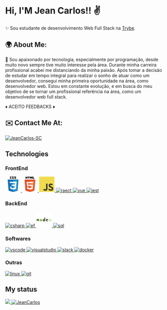# Hi, I'M Jean Carlos!! ✌️
  <p>✨ Sou estudante de desenvolvimento Web Full Stack na <a href="https://github.com/betrybe">Trybe</a>.</p>

## 🌍 About Me:
  <p>🚀 Sou apaixonado por tecnologia, especialmente por programação, desde muito novo sempre tive muito interesse pela área. Durante minha carreira profissional acabei me distanciando da minha paixão. Após tomar a decisão de estudar em tempo integral para realizar o sonho de atuar como um desenvolvedor, consegui minha primeira oportunidade na área, como desenvolvedor web. Estou em constante evolução, e em busca do meu objetivo de se tornar um profissional referência na área, como um desenvolvedor web full stack.</p>  

  <p> ♦️ ACEITO FEEDBACKS ♦️ </p>

 ##  ✉️ Contact Me At:
  <a href="https://www.linkedin.com/in/jeancarlossc/" target="_blank">
  <img align="center" src="https://raw.githubusercontent.com/rahuldkjain/github-profile-readme-generator/master/src/images/icons/Social/linked-in-alt.svg"          
  alt="JeanCarlos-SC" height="40" width="40" /> 
  </a>

## Technologies
### FrontEnd
  <a href="https://developer.mozilla.org/pt-BR/docs/Web/CSS" target="_blank" rel="noreferrer"> 
  <img src="https://raw.githubusercontent.com/devicons/devicon/master/icons/css3/css3-original-wordmark.svg" alt="css" width="50" height="50"/> 
  </a> 
   
  <a href="https://developer.mozilla.org/pt-BR/docs/Web/HTML" target="_blank" rel="noreferrer"> 
  <img src="https://raw.githubusercontent.com/devicons/devicon/master/icons/html5/html5-original-wordmark.svg" alt="html" width="50" height="50"/> 
  </a> 
   
  <a href="https://developer.mozilla.org/en-US/docs/Web/JavaScript" target="_blank" rel="noreferrer"> 
  <img src="https://raw.githubusercontent.com/devicons/devicon/master/icons/javascript/javascript-original.svg" alt="javascript" width="50" height="50"/> 
  </a>
  
   <a href="https://reactjs.org/" target="_blank" rel="noreferrer"> 
  <img src="https://upload.wikimedia.org/wikipedia/commons/thumb/a/a7/React-icon.svg/1200px-React-icon.svg.png" alt="raect" width="50" height="50"/> 
  </a>
  
   <a href="https://vuejs.org/" target="_blank" rel="noreferrer"> 
  <img src="https://upload.wikimedia.org/wikipedia/commons/thumb/9/95/Vue.js_Logo_2.svg/1200px-Vue.js_Logo_2.svg.png" alt="vue" width="50" height="50"/> 
  </a>
  
   <a href="https://jestjs.io/" target="_blank" rel="noreferrer"> 
  <img src="https://miro.medium.com/max/600/1*RQwRLQ0yyCvYmRn_Nst5yg.png" alt="jest" width="50" height="50"/> 
  </a>
  
  ### BackEnd
  <a href="https://learn.microsoft.com/en-us/dotnet/csharp/" target="_blank" rel="noreferrer"> 
  <img src="https://d1v8cmtpnjamtp.cloudfront.net/courses/DPCS/logo_1645636333881.svg" alt="csharp" width="50" height="50"/> 
  </a>
  
   <a href="https://learn.microsoft.com/en-us/ef/core/" target="_blank" rel="noreferrer"> 
  <img src="https://miro.medium.com/max/591/1*4HIU0YdDkj0dmGySVC5D_g.png" alt="ef" width="60" height="50"/> 
  </a>
  
   <a href="https://nodejs.org" target="_blank" rel="noreferrer"> 
  <img src="https://raw.githubusercontent.com/devicons/devicon/master/icons/nodejs/nodejs-original-wordmark.svg" alt="nodejs" width="50" height="50"/> 
  </a>
  
  <a href="https://www.w3schools.com/sql/" target="_blank" rel="noreferrer"> 
  <img src="https://upload.wikimedia.org/wikipedia/commons/8/87/Sql_data_base_with_logo.png" alt="sql" width="100" height="50"/> 
  </a>
  
  ### Softwares
  <a href="https://code.visualstudio.com/" target="_blank" rel="noreferrer"> 
  <img src="https://upload.wikimedia.org/wikipedia/commons/thumb/9/9a/Visual_Studio_Code_1.35_icon.svg/2048px-Visual_Studio_Code_1.35_icon.svg.png"  alt="vscode" width="50" height="50"/> 
  </a>
  
  <a href="https://visualstudio.microsoft.com/pt-br/" target="_blank" rel="noreferrer"> 
  <img src="https://user-images.githubusercontent.com/104799740/206087182-c76878eb-ca2e-4d89-bcbd-e9d15ae6e07d.png" alt="visualstudio" width="80" height="50"/> 
  </a>
  
  <a href="https://slack.com/intl/pt-br/" target="_blank" rel="noreferrer"> 
  <img src="https://user-images.githubusercontent.com/104799740/206087467-d67c2db9-ca10-498c-81a2-f4bb80d97cf9.png" alt="slack" width="50" height="50"/> 
  </a>
  
   <a href="https://www.docker.com/" target="_blank" rel="noreferrer"> 
  <img src="https://img.mandic.com.br/blog/2015/01/homepage-docker-logo.png" alt="docker" width="50" height="50"/> 
  </a>
  
  ### Outras
  <a href="https://www.linux.org/" target="_blank" rel="noreferrer"> 
  <img src="https://user-images.githubusercontent.com/104799740/206089408-f1d3656f-2969-40f9-8ed3-bc9c1f2e356e.png" alt="linux" width="50" height="50"/> 
  </a>

 <a href="https://git-scm.com/" target="_blank" rel="noreferrer"> 
  <img src="https://upload.wikimedia.org/wikipedia/commons/3/3f/Git_icon.svg" alt="git" width="50" height="50"/> 
  </a> 
 
## My status
   <a href="https://github.com/JeanCarlos-SC">
   <img height="160" src="https://github-readme-stats.vercel.app/api?username=JeanCarlos-SC&show_icons=true&theme=dracula&include_all_commits=true&count_private=true"/>

   <img height="160" src="https://github-readme-stats.vercel.app/api/top-langs/?username=JeanCarlos-SC&layout=compact&theme=dracula" alt="JeanCarlos" />
